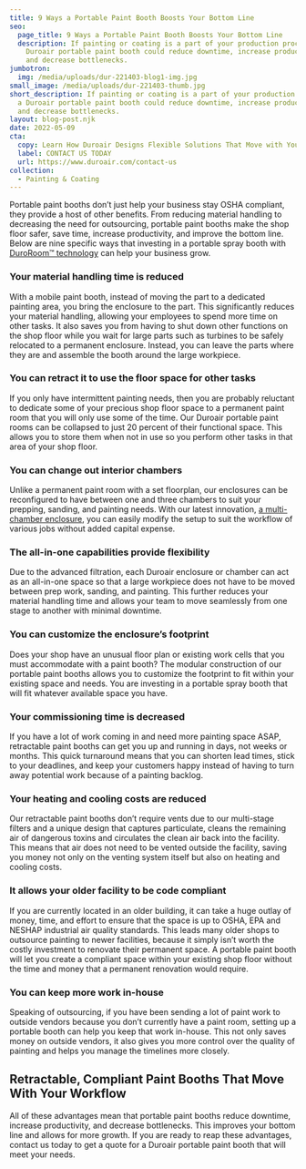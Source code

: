 ```yaml
---
title: 9 Ways a Portable Paint Booth Boosts Your Bottom Line
seo:
  page_title: 9 Ways a Portable Paint Booth Boosts Your Bottom Line
  description: If painting or coating is a part of your production process, a
    Duroair portable paint booth could reduce downtime, increase productivity,
    and decrease bottlenecks.
jumbotron:
  img: /media/uploads/dur-221403-blog1-img.jpg
small_image: /media/uploads/dur-221403-thumb.jpg
short_description: If painting or coating is a part of your production process,
  a Duroair portable paint booth could reduce downtime, increase productivity,
  and decrease bottlenecks.
layout: blog-post.njk
date: 2022-05-09
cta:
  copy: Learn How Duroair Designs Flexible Solutions That Move with Your Workflow
  label: CONTACT US TODAY
  url: https://www.duroair.com/contact-us
collection:
  - Painting & Coating
---
```

Portable paint booths don’t just help your business stay OSHA compliant, they provide a host of other benefits. From reducing material handling to decreasing the need for outsourcing, portable paint booths make the shop floor safer, save time, increase productivity, and improve the bottom line. Below are nine specific ways that investing in a portable spray booth with [DuroRoom™ technology](https://www.duroair.com/products/duroroom/) can help your business grow.

### Your material handling time is reduced

With a mobile paint booth, instead of moving the part to a dedicated painting area, you bring the enclosure to the part. This significantly reduces your material handling, allowing your employees to spend more time on other tasks. It also saves you from having to shut down other functions on the shop floor while you wait for large parts such as turbines to be safely relocated to a permanent enclosure. Instead, you can leave the parts where they are and assemble the booth around the large workpiece.

### You can retract it to use the floor space for other tasks

If you only have intermittent painting needs, then you are probably reluctant to dedicate some of your precious shop floor space to a permanent paint room that you will only use some of the time. Our Duroair portable paint rooms can be collapsed to just 20 percent of their functional space. This allows you to store them when not in use so you perform other tasks in that area of your shop floor.

### You can change out interior chambers

Unlike a permanent paint room with a set floorplan, our enclosures can be reconfigured to have between one and three chambers to suit your prepping, sanding, and painting needs. With our latest innovation, [a multi-chamber enclosure](https://www.duroair.com/blog/multi-chamber-clean-air-booth-offers-space-efficiency-with-maximum-flexibility/), you can easily modify the setup to suit the workflow of various jobs without added capital expense.

### The all-in-one capabilities provide flexibility

Due to the advanced filtration, each Duroair enclosure or chamber can act as an all-in-one space so that a large workpiece does not have to be moved between prep work, sanding, and painting. This further reduces your material handling time and allows your team to move seamlessly from one stage to another with minimal downtime.

### You can customize the enclosure’s footprint

Does your shop have an unusual floor plan or existing work cells that you must accommodate with a paint booth? The modular construction of our portable paint booths allows you to customize the footprint to fit within your existing space and needs. You are investing in a portable spray booth that will fit whatever available space you have.

### Your commissioning time is decreased

If you have a lot of work coming in and need more painting space ASAP, retractable paint booths can get you up and running in days, not weeks or months. This quick turnaround means that you can shorten lead times, stick to your deadlines, and keep your customers happy instead of having to turn away potential work because of a painting backlog.

### Your heating and cooling costs are reduced

Our retractable paint booths don’t require vents due to our multi-stage filters and a unique design that captures particulate, cleans the remaining air of dangerous toxins and circulates the clean air back into the facility. This means that air does not need to be vented outside the facility, saving you money not only on the venting system itself but also on heating and cooling costs.

### It allows your older facility to be code compliant

If you are currently located in an older building, it can take a huge outlay of money, time, and effort to ensure that the space is up to OSHA, EPA and NESHAP industrial air quality standards. This leads many older shops to outsource painting to newer facilities, because it simply isn’t worth the costly investment to renovate their permanent space. A portable paint booth will let you create a compliant space within your existing shop floor without the time and money that a permanent renovation would require.

### You can keep more work in-house

Speaking of outsourcing, if you have been sending a lot of paint work to outside vendors because you don’t currently have a paint room, setting up a portable booth can help you keep that work in-house. This not only saves money on outside vendors, it also gives you more control over the quality of painting and helps you manage the timelines more closely.

## Retractable, Compliant Paint Booths That Move With Your Workflow

All of these advantages mean that portable paint booths reduce downtime, increase productivity, and decrease bottlenecks. This improves your bottom line and allows for more growth. If you are ready to reap these advantages, contact us today to get a quote for a Duroair portable paint booth that will meet your needs.